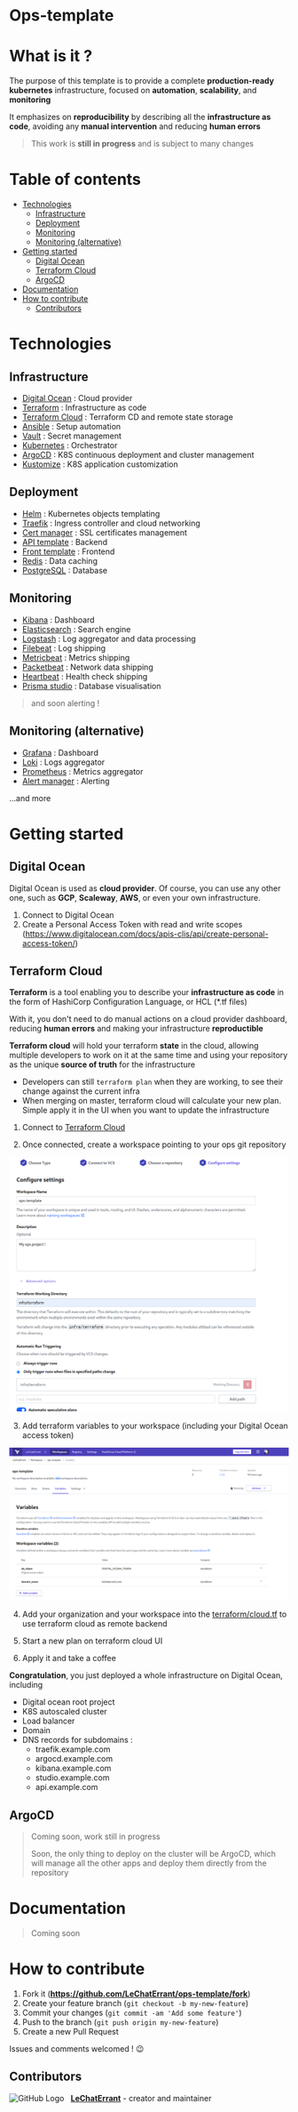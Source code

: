 # Ops-template

# What is it ?

The purpose of this template is to provide a complete **production-ready** **kubernetes** infrastructure, focused on **automation**, **scalability**, and **monitoring**

It emphasizes on **reproducibility** by describing all the **infrastructure as code**, avoiding any **manual intervention** and reducing **human errors**

> This work is **still in progress** and is subject to many changes

<!-- START doctoc generated TOC please keep comment here to allow auto update -->
<!-- DON'T EDIT THIS SECTION, INSTEAD RE-RUN doctoc TO UPDATE -->
# Table of contents

- [Technologies](#technologies)
  - [Infrastructure](#infrastructure)
  - [Deployment](#deployment)
  - [Monitoring](#monitoring)
  - [Monitoring (alternative)](#monitoring-alternative)
- [Getting started](#getting-started)
  - [Digital Ocean](#digital-ocean)
  - [Terraform Cloud](#terraform-cloud)
  - [ArgoCD](#argocd)
- [Documentation](#documentation)
- [How to contribute](#how-to-contribute)
  - [Contributors](#contributors)

<!-- END doctoc generated TOC please keep comment here to allow auto update -->

# Technologies

## Infrastructure

- [Digital Ocean](https://www.digitalocean.com/) : Cloud provider
- [Terraform](https://www.terraform.io/) : Infrastructure as code
- [Terraform Cloud](https://www.terraform.io/cloud) : Terraform CD and remote state storage
- [Ansible](https://www.ansible.com/) : Setup automation
- [Vault](https://www.vaultproject.io/) : Secret management
- [Kubernetes](https://kubernetes.io/) : Orchestrator
- [ArgoCD](https://argoproj.github.io/cd/) : K8S continuous deployment and cluster management
- [Kustomize](https://kustomize.io/) : K8S application customization

## Deployment

- [Helm](https://helm.sh/) : Kubernetes objects templating
- [Traefik](https://traefik.io/) : Ingress controller and cloud networking
- [Cert manager](https://cert-manager.io/) : SSL certificates management
- [API template](https://github.com/LeChatErrant/API-template) : Backend
- [Front template](https://github.com/LeChatErrant/front-template) : Frontend
- [Redis](https://redis.io/) : Data caching
- [PostgreSQL](https://www.postgresql.org/) : Database

## Monitoring

- [Kibana](https://www.elastic.co/fr/kibana/) : Dashboard
- [Elasticsearch](https://www.elastic.co/fr/) : Search engine
- [Logstash](https://www.elastic.co/fr/logstash/) : Log aggregator and data processing
- [Filebeat](https://www.elastic.co/fr/beats/filebeat) : Log shipping
- [Metricbeat](https://www.elastic.co/fr/beats/metricbeat) : Metrics shipping
- [Packetbeat](https://www.elastic.co/fr/beats/packetbeat) : Network data shipping
- [Heartbeat](https://www.elastic.co/fr/beats/heartbeat) : Health check shipping
- [Prisma studio](https://www.prisma.io/studio) : Database visualisation
> and soon alerting !

## Monitoring (alternative)

- [Grafana](https://grafana.com/) : Dashboard
- [Loki](https://grafana.com/oss/loki/) : Logs aggregator
- [Prometheus](https://prometheus.io/) : Metrics aggregator
- [Alert manager](https://prometheus.io/docs/alerting/latest/alertmanager/) : Alerting

...and more

# Getting started

## Digital Ocean

Digital Ocean is used as **cloud provider**. Of course, you can use any other one, such as **GCP**, **Scaleway**, **AWS**, or even your own infrastructure.

1. Connect to Digital Ocean
2. Create a Personal Access Token with read and write scopes (https://www.digitalocean.com/docs/apis-clis/api/create-personal-access-token/)

## Terraform Cloud

**Terraform** is a tool enabling you to describe your **infrastructure as code** in the form of HashiCorp Configuration Language, or HCL (*.tf files)

With it, you don't need to do manual actions on a cloud provider dashboard, reducing **human errors** and making your infrastructure **reproductible**

**Terraform cloud** will hold your terraform **state** in the cloud, allowing multiple developers to work on it at the same time and using your repository as the unique **source of truth** for the infrastructure
- Developers can still `terraform plan` when they are working, to see their change against the current infra
- When merging on master, terraform cloud will calculate your new plan. Simple apply it in the UI when you want to update the infrastructure

1. Connect to [Terraform Cloud](https://www.terraform.io/cloud)

2. Once connected, create a workspace pointing to your ops git repository

![Terraform workspace](.github/assets/terraform-workspace.png)

3. Add terraform variables to your workspace (including your Digital Ocean access token)

![Terraform variables](.github/assets/terraform-variables.png)

4. Add your organization and your workspace into the [terraform/cloud.tf](https://github.com/LeChatErrant/ops-template/blob/master/infra/terraform/cloud.tf) to use terraform cloud as remote backend

5. Start a new plan on terraform cloud UI

6. Apply it and take a coffee

**Congratulation**, you just deployed a whole infrastructure on Digital Ocean, including
 - Digital ocean root project
 - K8S autoscaled cluster
 - Load balancer
 - Domain
 - DNS records for subdomains :
   - traefik.example.com
   - argocd.example.com
   - kibana.example.com
   - studio.example.com
   - api.example.com

## ArgoCD

> Coming soon, work still in progress
> 
> Soon, the only thing to deploy on the cluster will be ArgoCD, which will manage all the other apps and deploy them directly from the repository

# Documentation

> Coming soon

# How to contribute

1. Fork it (**<https://github.com/LeChatErrant/ops-template/fork>**)
2. Create your feature branch (`git checkout -b my-new-feature`)
3. Commit your changes (`git commit -am 'Add some feature'`)
4. Push to the branch (`git push origin my-new-feature`)
5. Create a new Pull Request

Issues and comments welcomed ! :wink:

## Contributors

![GitHub Logo](https://github.com/LeChatErrant.png?size=30) &nbsp; **[LeChatErrant](https://github.com/LeChatErrant)** - creator and maintainer
